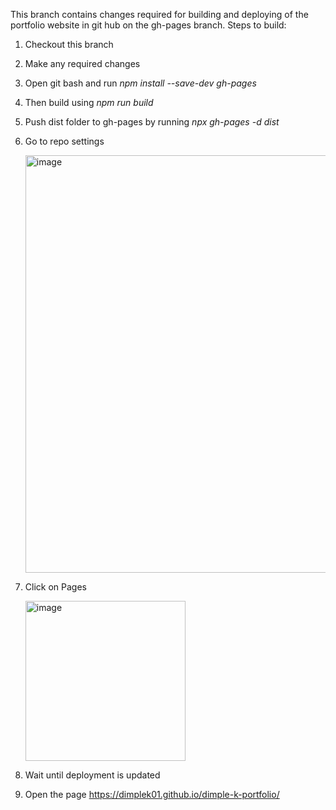 This branch contains changes required for building and deploying of the portfolio website in git hub on the gh-pages branch.
Steps to build:
1. Checkout this branch
2. Make any required changes
3. Open git bash and run *npm install --save-dev gh-pages*
4. Then build using *npm run build*
5. Push dist folder to gh-pages by running *npx gh-pages -d dist*
6. Go to repo settings
   
   <img width="668" alt="image" src="https://github.com/user-attachments/assets/753fd336-c4d6-4765-88c1-a9da657662f2" />
   
7. Click on Pages
   
   <img width="256" alt="image" src="https://github.com/user-attachments/assets/756d53da-6ff4-4d94-ae4f-6e81137954c2" />
   
8. Wait until deployment is updated
9. Open the page https://dimplek01.github.io/dimple-k-portfolio/

